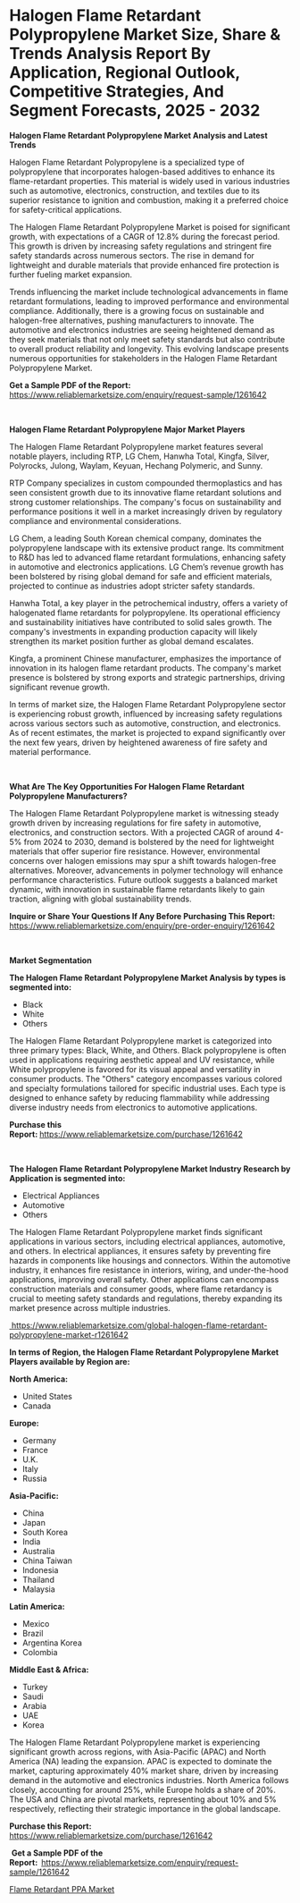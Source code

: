 <p><h1>Halogen Flame Retardant Polypropylene Market Size, Share & Trends Analysis Report By Application, Regional Outlook, Competitive Strategies, And Segment Forecasts, 2025 - 2032</h1></p><p><strong>Halogen Flame Retardant Polypropylene Market Analysis and Latest Trends</strong></p>
<p><p>Halogen Flame Retardant Polypropylene is a specialized type of polypropylene that incorporates halogen-based additives to enhance its flame-retardant properties. This material is widely used in various industries such as automotive, electronics, construction, and textiles due to its superior resistance to ignition and combustion, making it a preferred choice for safety-critical applications.</p><p>The Halogen Flame Retardant Polypropylene Market is poised for significant growth, with expectations of a CAGR of 12.8% during the forecast period. This growth is driven by increasing safety regulations and stringent fire safety standards across numerous sectors. The rise in demand for lightweight and durable materials that provide enhanced fire protection is further fueling market expansion.</p><p>Trends influencing the market include technological advancements in flame retardant formulations, leading to improved performance and environmental compliance. Additionally, there is a growing focus on sustainable and halogen-free alternatives, pushing manufacturers to innovate. The automotive and electronics industries are seeing heightened demand as they seek materials that not only meet safety standards but also contribute to overall product reliability and longevity. This evolving landscape presents numerous opportunities for stakeholders in the Halogen Flame Retardant Polypropylene Market.</p></p>
<p><strong>Get a Sample PDF of the Report:&nbsp;</strong> <a href="https://www.reliablemarketsize.com/enquiry/request-sample/1261642?utm_campaign=2482&utm_medium=2&utm_source=Github&utm_content=ia&utm_term=03042025&utm_id=halogen-flame-retardant-polypropylene">https://www.reliablemarketsize.com/enquiry/request-sample/1261642</a></p>
<p>&nbsp;</p>
<p><strong>Halogen Flame Retardant Polypropylene Major Market Players</strong></p>
<p><p>The Halogen Flame Retardant Polypropylene market features several notable players, including RTP, LG Chem, Hanwha Total, Kingfa, Silver, Polyrocks, Julong, Waylam, Keyuan, Hechang Polymeric, and Sunny. </p><p>RTP Company specializes in custom compounded thermoplastics and has seen consistent growth due to its innovative flame retardant solutions and strong customer relationships. The company's focus on sustainability and performance positions it well in a market increasingly driven by regulatory compliance and environmental considerations.</p><p>LG Chem, a leading South Korean chemical company, dominates the polypropylene landscape with its extensive product range. Its commitment to R&D has led to advanced flame retardant formulations, enhancing safety in automotive and electronics applications. LG Chem’s revenue growth has been bolstered by rising global demand for safe and efficient materials, projected to continue as industries adopt stricter safety standards.</p><p>Hanwha Total, a key player in the petrochemical industry, offers a variety of halogenated flame retardants for polypropylene. Its operational efficiency and sustainability initiatives have contributed to solid sales growth. The company's investments in expanding production capacity will likely strengthen its market position further as global demand escalates.</p><p>Kingfa, a prominent Chinese manufacturer, emphasizes the importance of innovation in its halogen flame retardant products. The company's market presence is bolstered by strong exports and strategic partnerships, driving significant revenue growth.</p><p>In terms of market size, the Halogen Flame Retardant Polypropylene sector is experiencing robust growth, influenced by increasing safety regulations across various sectors such as automotive, construction, and electronics. As of recent estimates, the market is projected to expand significantly over the next few years, driven by heightened awareness of fire safety and material performance.</p></p>
<p>&nbsp;</p>
<p><strong>What Are The Key Opportunities For Halogen Flame Retardant Polypropylene Manufacturers?</strong></p>
<p><p>The Halogen Flame Retardant Polypropylene market is witnessing steady growth driven by increasing regulations for fire safety in automotive, electronics, and construction sectors. With a projected CAGR of around 4-5% from 2024 to 2030, demand is bolstered by the need for lightweight materials that offer superior fire resistance. However, environmental concerns over halogen emissions may spur a shift towards halogen-free alternatives. Moreover, advancements in polymer technology will enhance performance characteristics. Future outlook suggests a balanced market dynamic, with innovation in sustainable flame retardants likely to gain traction, aligning with global sustainability trends.</p></p>
<p><strong>Inquire or Share Your Questions If Any Before Purchasing This Report:</strong> <a href="https://www.reliablemarketsize.com/enquiry/pre-order-enquiry/1261642?utm_campaign=2482&utm_medium=2&utm_source=Github&utm_content=ia&utm_term=03042025&utm_id=halogen-flame-retardant-polypropylene">https://www.reliablemarketsize.com/enquiry/pre-order-enquiry/1261642</a></p>
<p>&nbsp;</p>
<p><strong>Market Segmentation</strong></p>
<p><strong>The Halogen Flame Retardant Polypropylene Market Analysis by types is segmented into:</strong></p>
<p><ul><li>Black</li><li>White</li><li>Others</li></ul></p>
<p><p>The Halogen Flame Retardant Polypropylene market is categorized into three primary types: Black, White, and Others. Black polypropylene is often used in applications requiring aesthetic appeal and UV resistance, while White polypropylene is favored for its visual appeal and versatility in consumer products. The "Others" category encompasses various colored and specialty formulations tailored for specific industrial uses. Each type is designed to enhance safety by reducing flammability while addressing diverse industry needs from electronics to automotive applications.</p></p>
<p><strong>Purchase this Report:&nbsp;</strong><a href="https://www.reliablemarketsize.com/purchase/1261642?utm_campaign=2482&utm_medium=2&utm_source=Github&utm_content=ia&utm_term=03042025&utm_id=halogen-flame-retardant-polypropylene">https://www.reliablemarketsize.com/purchase/1261642</a></p>
<p>&nbsp;</p>
<p><strong>The Halogen Flame Retardant Polypropylene Market Industry Research by Application is segmented into:</strong></p>
<p><ul><li>Electrical Appliances</li><li>Automotive</li><li>Others</li></ul></p>
<p><p>The Halogen Flame Retardant Polypropylene market finds significant applications in various sectors, including electrical appliances, automotive, and others. In electrical appliances, it ensures safety by preventing fire hazards in components like housings and connectors. Within the automotive industry, it enhances fire resistance in interiors, wiring, and under-the-hood applications, improving overall safety. Other applications can encompass construction materials and consumer goods, where flame retardancy is crucial to meeting safety standards and regulations, thereby expanding its market presence across multiple industries.</p></p>
<p><a href="https://www.reliablemarketsize.com/global-halogen-flame-retardant-polypropylene-market-r1261642?utm_campaign=2482&utm_medium=2&utm_source=Github&utm_content=ia&utm_term=03042025&utm_id=halogen-flame-retardant-polypropylene">&nbsp;https://www.reliablemarketsize.com/global-halogen-flame-retardant-polypropylene-market-r1261642</a></p>
<p><strong>In terms of Region, the Halogen Flame Retardant Polypropylene Market Players available by Region are:</strong></p>
<p>
    <p> <strong> North America: </strong>
        <ul>
            <li>United States</li>
            <li>Canada</li>
        </ul>
        </p> 
    <p> <strong> Europe: </strong>
        <ul>
            <li>Germany</li>
            <li>France</li>
            <li>U.K.</li>
            <li>Italy</li>
            <li>Russia</li>
        </ul>
        </p> 
    <p> <strong> Asia-Pacific: </strong>
        <ul>
            <li>China</li>
            <li>Japan</li>
            <li>South Korea</li>
            <li>India</li>
            <li>Australia</li>
            <li>China Taiwan</li>
            <li>Indonesia</li>
            <li>Thailand</li>
            <li>Malaysia</li>
        </ul>
        </p> 
    <p> <strong> Latin America: </strong>
        <ul>
            <li>Mexico</li>
            <li>Brazil</li>
            <li>Argentina Korea</li>
            <li>Colombia</li>
        </ul>
        </p> 
    <p> <strong> Middle East & Africa: </strong>
        <ul>
            <li>Turkey</li>
            <li>Saudi</li>
            <li>Arabia</li>
            <li>UAE</li>
            <li>Korea</li>
        </ul>
    </p>
    </p>
<p><p>The Halogen Flame Retardant Polypropylene market is experiencing significant growth across regions, with Asia-Pacific (APAC) and North America (NA) leading the expansion. APAC is expected to dominate the market, capturing approximately 40% market share, driven by increasing demand in the automotive and electronics industries. North America follows closely, accounting for around 25%, while Europe holds a share of 20%. The USA and China are pivotal markets, representing about 10% and 5% respectively, reflecting their strategic importance in the global landscape.</p></p>
<p><strong>Purchase this Report: </strong><a href="https://www.reliablemarketsize.com/purchase/1261642?utm_campaign=2482&utm_medium=2&utm_source=Github&utm_content=ia&utm_term=03042025&utm_id=halogen-flame-retardant-polypropylene">https://www.reliablemarketsize.com/purchase/1261642</a></p>
<p>&nbsp;<strong>Get a Sample PDF of the Report:&nbsp;&nbsp;</strong><a href="https://www.reliablemarketsize.com/enquiry/request-sample/1261642?utm_campaign=2482&utm_medium=2&utm_source=Github&utm_content=ia&utm_term=03042025&utm_id=halogen-flame-retardant-polypropylene">https://www.reliablemarketsize.com/enquiry/request-sample/1261642</a></p>
<p><strong></strong></p>
<p><p><a href="https://github.com/hartsockdonnette82/Market-Research-Report-List-1/blob/main/flame-retardant-ppa-market.md?utm_campaign=2482&utm_medium=2&utm_source=Github&utm_content=ia&utm_term=03042025&utm_id=halogen-flame-retardant-polypropylene">Flame Retardant PPA Market</a></p></p>